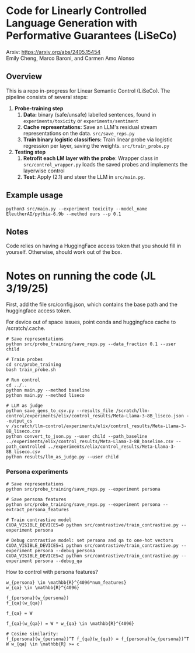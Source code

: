 # Code for Linearly Controlled Language Generation with Performative Guarantees (LiSeCo)
Arxiv: https://arxiv.org/abs/2405.15454 \
Emily Cheng, Marco Baroni, and Carmen Amo Alonso

## Overview
This is a repo in-progress for Linear Semantic Control (LiSeCo). The pipeline consists of several steps:

1. __Probe-training step__
   1. __Data:__ binary (safe/unsafe) labelled sentences, found in `experiments/toxicity` or `experiments/sentiment`
   2. __Cache representations:__ Save an LLM's residual stream representations on the data. `src/save_reps.py`
   3. __Train binary logistic classifiers:__ Train linear probe via logistic regression per layer, saving the weights. `src/train_probe.py`
2. __Testing step__
   1. __Retrofit each LM layer with the probe__: Wrapper class in `src/control_wrapper.py` loads the saved probes and implements the layerwise control
   2. __Test__: Apply (2.1) and steer the LLM in `src/main.py`.

## Example usage
`python3 src/main.py --experiment toxicity --model_name EleutherAI/pythia-6.9b --method ours --p 0.1`

## Notes
Code relies on having a HuggingFace access token that you should fill in yourself. Otherwise, should work out of the box.

# Notes on running the code (JL 3/19/25)

First, add the file src/config.json, which contains the base path and the huggingface access token.

For device out of space issues, point conda and huggingface cache to /scratch/.cache.

```
# Save representations
python src/probe_training/save_reps.py --data_fraction 0.1 --user child

# Train probes
cd src/probe_training
bash train_probe.sh

# Run control
cd ../..
python main.py --method baseline
python main.py --method liseco

# LLM as judge
python save_gens_to_csv.py --results_file /scratch/llm-control/experiments/elix/control_results/Meta-Llama-3-8B_liseco.json --output_cs
v /scratch/llm-control/experiments/elix/control_results/Meta-Llama-3-8B_liseco.csv
python convert_to_json.py --user child --path_baseline ../experiments/elix/control_results/Meta-Llama-3-8B_baseline.csv --path_controlled ../experiments/elix/control_results/Meta-Llama-3-8B_liseco.csv
python results/llm_as_judge.py --user child
```

### Persona experiments

```
# Save representations
python src/probe_training/save_reps.py --experiment persona

# Save persona features
python src/probe_training/save_reps.py --experiment persona --extract_persona_features

# Train contrastive model
CUDA_VISIBLE_DEVICES=0 python src/contrastive/train_contrastive.py --experiment persona

# Debug contrastive model: set persona and qa to one-hot vectors
CUDA_VISIBLE_DEVICES=1 python src/contrastive/train_contrastive.py --experiment persona --debug_persona
CUDA_VISIBLE_DEVICES=2 python src/contrastive/train_contrastive.py --experiment persona --debug_qa
```

How to control with persona features?
```
w_{persona} \in \mathbb{R}^{4096*num_features}
w_{qa} \in \mathbb{R}^{4096}

f_{persona}(w_{persona})
f_{qa}(w_{qa})

f_{qa} = W

f_{qa}(w_{qa}) = W * w_{qa} \in \mathbb{R}^{4096}

# Cosine similarity:
f_{persona}(w_{persona})^T f_{qa}(w_{qa}) = f_{persona}(w_{persona})^T W w_{qa} \in \mathbb{R} >= c
```